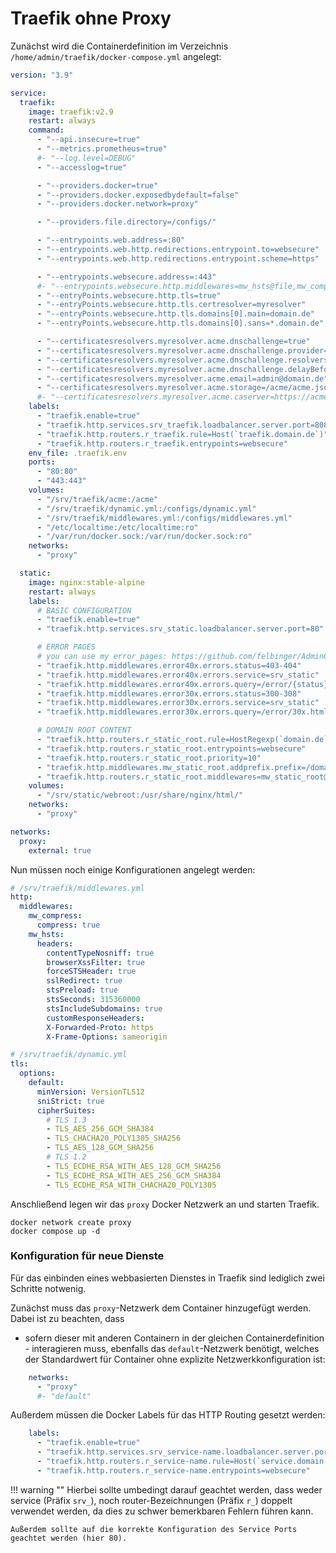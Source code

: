 # Traefik ohne Proxy

Zunächst wird die Containerdefinition im Verzeichnis `/home/admin/traefik/docker-compose.yml` angelegt:
```yaml
version: "3.9"

service:
  traefik:
    image: traefik:v2.9
    restart: always
    command:
      - "--api.insecure=true"
      - "--metrics.prometheus=true"
      #- "--log.level=DEBUG"
      - "--accesslog=true"

      - "--providers.docker=true"
      - "--providers.docker.exposedbydefault=false"
      - "--providers.docker.network=proxy"

      - "--providers.file.directory=/configs/"

      - "--entrypoints.web.address=:80"
      - "--entrypoints.web.http.redirections.entrypoint.to=websecure"
      - "--entrypoints.web.http.redirections.entrypoint.scheme=https"

      - "--entrypoints.websecure.address=:443"
      #- "--entrypoints.websecure.http.middlewares=mw_hsts@file,mw_compress@file"
      - "--entryPoints.websecure.http.tls=true"
      - "--entryPoints.websecure.http.tls.certresolver=myresolver"
      - "--entryPoints.websecure.http.tls.domains[0].main=domain.de"
      - "--entryPoints.websecure.http.tls.domains[0].sans=*.domain.de"

      - "--certificatesresolvers.myresolver.acme.dnschallenge=true"
      - "--certificatesresolvers.myresolver.acme.dnschallenge.provider=cloudflare"
      - "--certificatesresolvers.myresolver.acme.dnschallenge.resolvers=1.1.1.1:53,8.8.8.8:53"
      - "--certificatesresolvers.myresolver.acme.dnschallenge.delayBeforeCheck=10"
      - "--certificatesresolvers.myresolver.acme.email=admin@domain.de"
      - "--certificatesresolvers.myresolver.acme.storage=/acme/acme.json"
      #- "--certificatesresolvers.myresolver.acme.caserver=https://acme-staging-v02.api.letsencrypt.org/directory"
    labels:
      - "traefik.enable=true"
      - "traefik.http.services.srv_traefik.loadbalancer.server.port=8080"
      - "traefik.http.routers.r_traefik.rule=Host(`traefik.domain.de`)"
      - "traefik.http.routers.r_traefik.entrypoints=websecure"
    env_file: .traefik.env
    ports:
      - "80:80"
      - "443:443"
    volumes:
      - "/srv/traefik/acme:/acme"
      - "/srv/traefik/dynamic.yml:/configs/dynamic.yml"
      - "/srv/traefik/middlewares.yml:/configs/middlewares.yml"
      - "/etc/localtime:/etc/localtime:ro"
      - "/var/run/docker.sock:/var/run/docker.sock:ro"
    networks:
      - "proxy"

  static:
    image: nginx:stable-alpine
    restart: always
    labels:
      # BASIC CONFIGURATION
      - "traefik.enable=true"
      - "traefik.http.services.srv_static.loadbalancer.server.port=80"

      # ERROR PAGES
      # you can use my error_pages: https://github.com/felbinger/AdminGuide/tree/master/error_pages
      - "traefik.http.middlewares.error40x.errors.status=403-404"
      - "traefik.http.middlewares.error40x.errors.service=srv_static"
      - "traefik.http.middlewares.error40x.errors.query=/error/{status}.html"
      - "traefik.http.middlewares.error30x.errors.status=300-308"
      - "traefik.http.middlewares.error30x.errors.service=srv_static"
      - "traefik.http.middlewares.error30x.errors.query=/error/30x.html"

      # DOMAIN ROOT CONTENT
      - "traefik.http.routers.r_static_root.rule=HostRegexp(`domain.de`, `{subdomain:[a-z0-9]+}.domain.de`)"
      - "traefik.http.routers.r_static_root.entrypoints=websecure"
      - "traefik.http.routers.r_static_root.priority=10"
      - "traefik.http.middlewares.mw_static_root.addprefix.prefix=/domain_root/"
      - "traefik.http.routers.r_static_root.middlewares=mw_static_root@docker,error40x@docker,error30x@docker"
    volumes:
      - "/srv/static/webroot:/usr/share/nginx/html/"
    networks:
      - "proxy"

networks:
  proxy:
    external: true
```

Nun müssen noch einige Konfigurationen angelegt werden:
```yaml
# /srv/traefik/middlewares.yml 
http:
  middlewares:
    mw_compress:
      compress: true
    mw_hsts:
      headers:
        contentTypeNosniff: true
        browserXssFilter: true
        forceSTSHeader: true
        sslRedirect: true
        stsPreload: true
        stsSeconds: 315360000
        stsIncludeSubdomains: true
        customResponseHeaders:
        X-Forwarded-Proto: https
        X-Frame-Options: sameorigin
```

```yaml
# /srv/traefik/dynamic.yml
tls:
  options:
    default:
      minVersion: VersionTLS12
      sniStrict: true
      cipherSuites:
        # TLS 1.3
        - TLS_AES_256_GCM_SHA384
        - TLS_CHACHA20_POLY1305_SHA256
        - TLS_AES_128_GCM_SHA256
        # TLS 1.2
        - TLS_ECDHE_RSA_WITH_AES_128_GCM_SHA256
        - TLS_ECDHE_RSA_WITH_AES_256_GCM_SHA384
        - TLS_ECDHE_RSA_WITH_CHACHA20_POLY1305
```

Anschließend legen wir das `proxy` Docker Netzwerk an und starten Traefik.
```shell
docker network create proxy
docker compose up -d
```

### Konfiguration für neue Dienste
Für das einbinden eines webbasierten Dienstes in Traefik sind lediglich zwei Schritte notwenig.

Zunächst muss das `proxy`-Netzwerk dem Container hinzugefügt werden. Dabei ist zu beachten, dass
- sofern dieser mit anderen Containern in der gleichen Containerdefinition - interagieren muss,
ebenfalls das `default`-Netzwerk benötigt, welches der Standardwert für Container ohne explizite 
Netzwerkkonfiguration ist:
```yaml
    networks:
      - "proxy"
      #- "default"
```

Außerdem müssen die Docker Labels für das HTTP Routing gesetzt werden:
```yaml
    labels:
      - "traefik.enable=true"
      - "traefik.http.services.srv_service-name.loadbalancer.server.port=80"
      - "traefik.http.routers.r_service-name.rule=Host(`service.domain.de`)"
      - "traefik.http.routers.r_service-name.entrypoints=websecure"
```

!!! warning ""
    Hierbei sollte umbedingt darauf geachtet werden, dass weder service (Präfix `srv_`), 
    noch router-Bezeichnungen (Präfix `r_`) doppelt verwendet werden, da dies zu schwer
    bemerkbaren Fehlern führen kann.

    Außerdem sollte auf die korrekte Konfiguration des Service Ports geachtet werden (hier 80). 